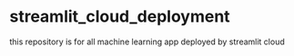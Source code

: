 # streamlit_cloud_deployment
this repository is for all machine learning app deployed by streamlit cloud
